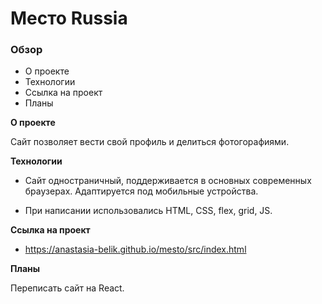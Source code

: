# Место Russia

### Oбзор
* О проекте
* Технологии
* Ссылка на проект
* Планы

**О проекте**

Сайт позволяет вести свой профиль и делиться фотогорафиями.

**Технологии**

* Сайт одностраничный, поддерживается в основных современных браузерах. Адаптируется под мобильные устройства.

* При написании использовались HTML, CSS, flex, grid, JS.

**Ссылка на проект**
* https://anastasia-belik.github.io/mesto/src/index.html

**Планы**

Переписать сайт на React.



